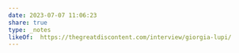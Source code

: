 ```yaml
---
date: 2023-07-07 11:06:23
share: true
type: _notes
likeOf:  https://thegreatdiscontent.com/interview/giorgia-lupi/
---
```

